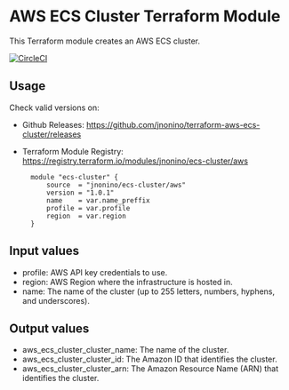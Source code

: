 # AWS ECS Cluster Terraform Module #

This Terraform module creates an AWS ECS cluster.

[![CircleCI](https://circleci.com/gh/jnonino/terraform-aws-ecs-cluster/tree/master.svg?style=svg)](https://circleci.com/gh/jnonino/terraform-aws-ecs-cluster/tree/master)

## Usage

Check valid versions on:
* Github Releases: <https://github.com/jnonino/terraform-aws-ecs-cluster/releases>
* Terraform Module Registry: <https://registry.terraform.io/modules/jnonino/ecs-cluster/aws>

        module "ecs-cluster" {
            source  = "jnonino/ecs-cluster/aws"
            version = "1.0.1"
            name    = var.name_preffix
            profile = var.profile
            region  = var.region
        }

## Input values

* profile: AWS API key credentials to use.
* region: AWS Region where the infrastructure is hosted in.
* name: The name of the cluster (up to 255 letters, numbers, hyphens, and underscores).

## Output values

* aws_ecs_cluster_cluster_name: The name of the cluster.
* aws_ecs_cluster_cluster_id: The Amazon ID that identifies the cluster.
* aws_ecs_cluster_cluster_arn: The Amazon Resource Name (ARN) that identifies the cluster.

